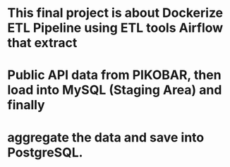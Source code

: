 # This final project is about Dockerize ETL Pipeline using ETL tools Airflow that extract
# Public API data from PIKOBAR, then load into MySQL (Staging Area) and finally
# aggregate the data and save into PostgreSQL.
